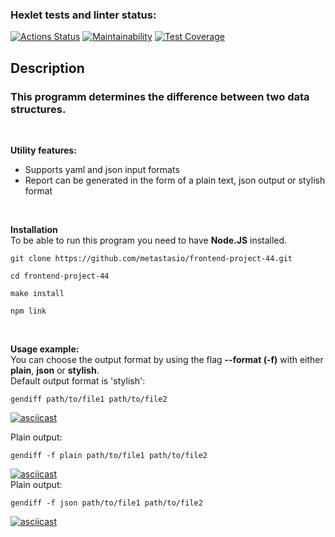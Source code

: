 ### Hexlet tests and linter status:
[![Actions Status](https://github.com/metastasio/frontend-project-46/workflows/hexlet-check/badge.svg)](https://github.com/metastasio/frontend-project-46/actions)
[![Maintainability](https://api.codeclimate.com/v1/badges/8e52ed442f639f8f1736/maintainability)](https://codeclimate.com/github/metastasio/frontend-project-46/maintainability)
[![Test Coverage](https://api.codeclimate.com/v1/badges/8e52ed442f639f8f1736/test_coverage)](https://codeclimate.com/github/metastasio/frontend-project-46/test_coverage)

## Description
### This programm determines the difference between two data structures. 
<br>

**Utility features:**

- Supports yaml and json input formats
- Report can be generated in the form of a plain text, json output or stylish format

<br>

**Installation** 
<br>
To be able to run this program you need to have **Node.JS** installed.
```
git clone https://github.com/metastasio/frontend-project-44.git

cd frontend-project-44

make install

npm link
``` 
<br>

**Usage example:**
<br>
You can choose the output format by using the flag **--format (-f)** with either **plain**, **json** or **stylish**. <br>
Default output format is 'stylish':
```
gendiff path/to/file1 path/to/file2
```
[![asciicast](https://asciinema.org/a/ADuQicl5F0uwd12CpK3p9yDdb.svg)](https://asciinema.org/a/ADuQicl5F0uwd12CpK3p9yDdb)
<br>

Plain output: <br>
```
gendiff -f plain path/to/file1 path/to/file2
```
[![asciicast](https://asciinema.org/a/cmvPxD1DPjbTdoTIr2aBcBtkz.svg)](https://asciinema.org/a/cmvPxD1DPjbTdoTIr2aBcBtkz)
<br>
Plain output: <br>
```
gendiff -f json path/to/file1 path/to/file2
```
[![asciicast](https://asciinema.org/a/xTaRfXiL8dPQmyF5JSQVn87Zb.svg)](https://asciinema.org/a/xTaRfXiL8dPQmyF5JSQVn87Zb)